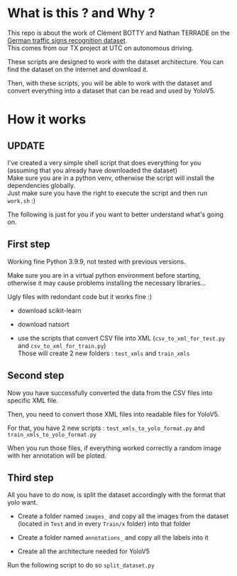 # What is this ? and Why ?

This repo is about the work of Clément BOTTY and Nathan TERRADE on the [German traffic signs recognition dataset](https://www.kaggle.com/meowmeowmeowmeowmeow/gtsrb-german-traffic-sign).   
This comes from our TX project at UTC on autonomous driving. 

These scripts are designed to work with the dataset architecture. You can find the dataset on the internet and download it. 

Then, with these scripts, you will be able to work with the dataset and convert everything into a dataset that can be read and used by YoloV5.

# How it works

## UPDATE

I've created a very simple shell script that does everything for you (assuming that you already have downloaded the dataset)  
Make sure you are in a python venv, otherwise the script will install the dependencies globally.   
Just make sure you have the right to execute the script and then run `work.sh` :)

The following is just for you if you want to better understand what's going on. 

## First step 

Working fine Python 3.9.9, not tested with previous versions.  

Make sure you are in a virtual python environment before starting, otherwise it may cause problems installing the necessary libraries...  

Ugly files with redondant code but it works fine :)

- download scikit-learn

- download natsort

- use the scripts that convert CSV file into XML (`csv_to_xml_for_test.py` and `csv_to_xml_for_train.py`)  
Those will create 2 new folders : `test_xmls` and `train_xmls`

## Second step

Now you have successfully converted the data from the CSV files into specific XML file. 

Then, you need to convert those XML files into readable files for YoloV5. 

For that, you have 2 new scripts : `test_xmls_to_yolo_format.py` and  `train_xmls_to_yolo_format.py`

When you run those files, if everything worked correctly a random image with her annotation will be ploted. 

## Third step

All you have to do now, is split the dataset accordingly with the format that yolo want.   

- Create a folder named `images_` and copy all the images from the dataset (located in `Test` and in every `Train/x` folder) into that folder

- Create a folder named `annotations_` and copy all the labels into it  

- Create all the architecture needed for YoloV5

Run the following script to do so `split_dataset.py`
